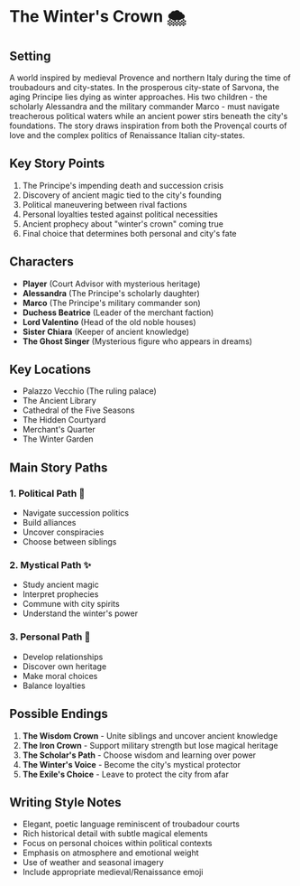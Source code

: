 # The Winter's Crown 🌨️

## Setting
A world inspired by medieval Provence and northern Italy during the time of troubadours and city-states. In the prosperous city-state of Sarvona, the aging Principe lies dying as winter approaches. His two children - the scholarly Alessandra and the military commander Marco - must navigate treacherous political waters while an ancient power stirs beneath the city's foundations. The story draws inspiration from both the Provençal courts of love and the complex politics of Renaissance Italian city-states.

## Key Story Points
1. The Principe's impending death and succession crisis
2. Discovery of ancient magic tied to the city's founding
3. Political maneuvering between rival factions
4. Personal loyalties tested against political necessities
5. Ancient prophecy about "winter's crown" coming true
6. Final choice that determines both personal and city's fate

## Characters
- **Player** (Court Advisor with mysterious heritage)
- **Alessandra** (The Principe's scholarly daughter)
- **Marco** (The Principe's military commander son)
- **Duchess Beatrice** (Leader of the merchant faction)
- **Lord Valentino** (Head of the old noble houses)
- **Sister Chiara** (Keeper of ancient knowledge)
- **The Ghost Singer** (Mysterious figure who appears in dreams)

## Key Locations
- Palazzo Vecchio (The ruling palace)
- The Ancient Library
- Cathedral of the Five Seasons
- The Hidden Courtyard
- Merchant's Quarter
- The Winter Garden

## Main Story Paths

### 1. Political Path 📜
- Navigate succession politics
- Build alliances
- Uncover conspiracies
- Choose between siblings

### 2. Mystical Path ✨
- Study ancient magic
- Interpret prophecies
- Commune with city spirits
- Understand the winter's power

### 3. Personal Path 💭
- Develop relationships
- Discover own heritage
- Make moral choices
- Balance loyalties

## Possible Endings

1. **The Wisdom Crown** - Unite siblings and uncover ancient knowledge
2. **The Iron Crown** - Support military strength but lose magical heritage
3. **The Scholar's Path** - Choose wisdom and learning over power
4. **The Winter's Voice** - Become the city's mystical protector
5. **The Exile's Choice** - Leave to protect the city from afar

## Writing Style Notes
- Elegant, poetic language reminiscent of troubadour courts
- Rich historical detail with subtle magical elements
- Focus on personal choices within political contexts
- Emphasis on atmosphere and emotional weight
- Use of weather and seasonal imagery
- Include appropriate medieval/Renaissance emoji
